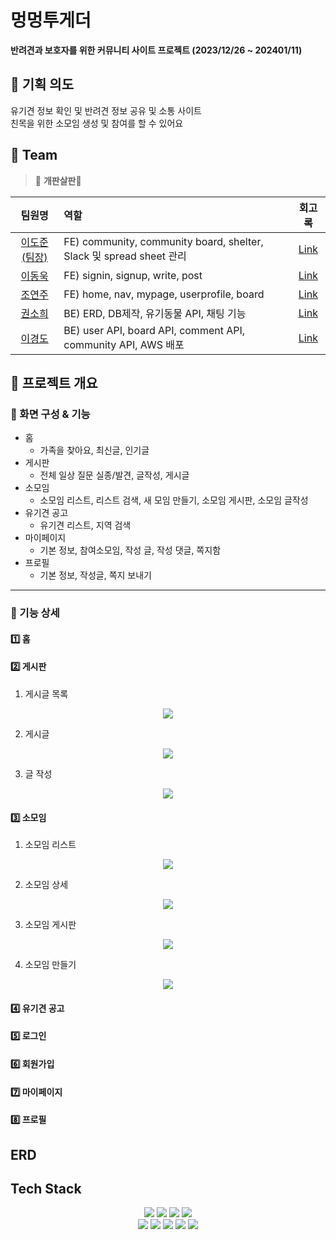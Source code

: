 # 멍멍투게더

**반려견과 보호자를 위한 커뮤니티 사이트 프로젝트 (2023/12/26 ~ 202401/11)**

## 📁 기획 의도

유기견 정보 확인 및 반려견 정보 공유 및 소통 사이트 <br>
친목을 위한 소모임 생성 및 참여를 할 수 있어요

## 🌱 Team

> 🌳 **개판살판**🌳

|                  팀원명                   | 역할                                                                                                                     |                  회고록                   |
| :---------------------------------------: | :----------------------------------------------------------------------------------------------------------------------- | :---------------------------------------: |
| [이도준(팀장)](https://github.com/DJ94DJ)  | FE) community, community board, shelter, Slack 및 spread sheet 관리                                                       | [Link](#) |
| [이동욱](https://github.com/ldw0123)       | FE) signin, signup, write, post                                                                                          | [Link](#)|
| [조연주](https://github.com/J-Yeonju)      | FE) home, nav, mypage, userprofile, board                                                                                | [Link](#) |
| [권소희](https://github.com/Aru428)        | BE) ERD, DB제작, 유기동물 API, 채팅 기능                                                                                   | [Link](#) |
| [이경도](https://github.com/leekyoungdo)   | BE) user API, board API, comment API, community API, AWS 배포                                                            | [Link](#) |

## 📁 프로젝트 개요

### 📂 화면 구성 & 기능

- 홈
  - 가족을 찾아요, 최신글, 인기글
- 게시판
  - 전체 일상 질문 실종/발견, 글작성, 게시글
- 소모임
  - 소모임 리스트, 리스트 검색, 새 모임 만들기, 소모임 게시판, 소모임 글작성
- 유기견 공고
  - 유기견 리스트, 지역 검색
- 마이페이지
  - 기본 정보, 참여소모임, 작성 글, 작성 댓글, 쪽지함
- 프로필
  - 기본 정보, 작성글, 쪽지 보내기

---

### 📂 기능 상세

#### 1️⃣ 홈

<div align="center">

</div>

#### 2️⃣ 게시판

1. 게시글 목록
<div align="center">
	<img src="/app/static/img/login.jpg">
</div>

2. 게시글
<div align="center">
	<img src="/app/static/img/singup.jpg">
</div>

3. 글 작성
<div align="center">
	<img src="/app/static/img/singup.jpg">
</div>

#### 3️⃣ 소모임

1. 소모임 리스트
<div align="center">
	<img src="/app/static/img/mypage.jpg">
</div>

2. 소모임 상세
<div align="center">
	<img src="/app/static/img/info1.jpg">
</div>

3. 소모임 게시판
<div align="center">
	<img src="/app/static/img/info2.jpg">
</div>

4. 소모임 만들기
<div align="center">
	<img src="/app/static/img/info2.jpg">
</div>

#### 4️⃣ 유기견 공고

<div align="center">

</div>

#### 5️⃣ 로그인

<div align="center">

</div>

#### 6️⃣ 회원가입

<div align="center">

</div>

#### 7️⃣ 마이페이지

<div align="center">

</div>

#### 8️⃣ 프로필

<div align="center">

</div>

## ERD

<div align="center">

</div>

## Tech Stack

<div align="center">
	<img src="https://img.shields.io/badge/HTML5-E34F26?style=flat&logo=HTML5&logoColor=white" />
	<img src="https://img.shields.io/badge/CSS3-1572B6?style=flat&logo=CSS3&logoColor=white" />
	<img src="https://img.shields.io/badge/JavaScript-F7DF1E?style=flat&logo=JavaScript&logoColor=white" />
	<img src="https://img.shields.io/badge/jQuery-0769AD?style=flat&logo=jQuery&logoColor=white" />
	<br>
	<img src="https://img.shields.io/badge/MySQL-4479A1?style=flat&logo=MySQL&logoColor=white" />
	<img src="https://img.shields.io/badge/Visual%20Studio%20Code-007ACC?style=flat&logo=VisualStudioCode&logoColor=white" />
<img src="https://img.shields.io/badge/GitHub-181717?style=flat&logo=GitHub&logoColor=white" />
<img src="https://img.shields.io/badge/Bootstrap-7952B3?style=flat&logo=Bootstrap&logoColor=white" />
<img src="https://img.shields.io/badge/nodedotjs-339933?style=flat&logo=nodedotjs&logoColor=white" />
</div>
<br>
